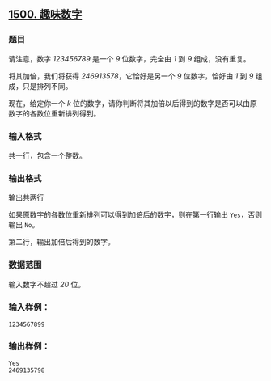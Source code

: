 ## [1500. 趣味数字](https://www.acwing.com/problem/content/1502/)

### 题目

请注意，数字 *123456789* 是一个 *9* 位数字，完全由 *1* 到 *9* 组成，没有重复。

将其加倍，我们将获得 *246913578*，它恰好是另一个 *9* 位数字，恰好由 *1* 到 *9* 组成，只是排列不同。

现在，给定你一个 *k* 位的数字，请你判断将其加倍以后得到的数字是否可以由原数字的各数位重新排列得到。

### 输入格式

共一行，包含一个整数。

### 输出格式

输出共两行

如果原数字的各数位重新排列可以得到加倍后的数字，则在第一行输出 `Yes`，否则输出 `No`。

第二行，输出加倍后得到的数字。

### 数据范围

输入数字不超过 *20* 位。

### 输入样例：

```
1234567899
```

### 输出样例：

```
Yes
2469135798
```
